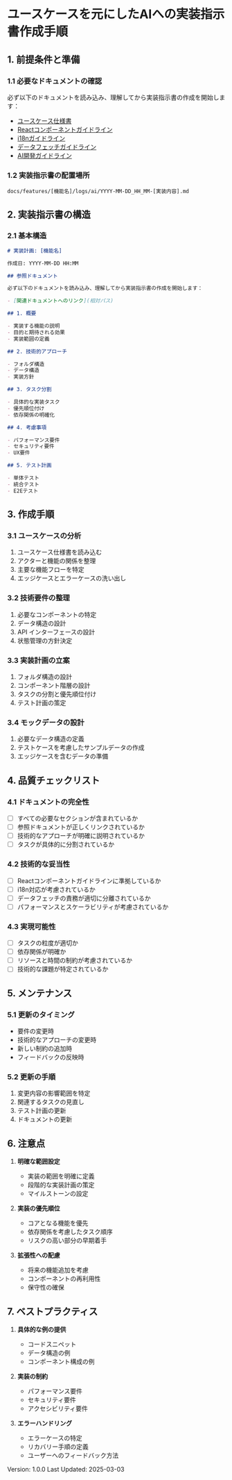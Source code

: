 # ユースケースを元にしたAIへの実装指示書作成手順

## 1. 前提条件と準備

### 1.1 必要なドキュメントの確認

必ず以下のドキュメントを読み込み、理解してから実装指示書の作成を開始します：

- [ユースケース仕様書](../usecases/)
- [Reactコンポーネントガイドライン](./react-components.md)
- [i18nガイドライン](./i18n-guidelines.md)
- [データフェッチガイドライン](./data-fetching.md)
- [AI開発ガイドライン](./ai-development.md)

### 1.2 実装指示書の配置場所

```
docs/features/[機能名]/logs/ai/YYYY-MM-DD_HH_MM-[実装内容].md
```

## 2. 実装指示書の構造

### 2.1 基本構造

```markdown
# 実装計画: [機能名]

作成日: YYYY-MM-DD HH:MM

## 参照ドキュメント

必ず以下のドキュメントを読み込み、理解してから実装指示書の作成を開始します：

- [関連ドキュメントへのリンク](相対パス)

## 1. 概要

- 実装する機能の説明
- 目的と期待される効果
- 実装範囲の定義

## 2. 技術的アプローチ

- フォルダ構造
- データ構造
- 実装方針

## 3. タスク分割

- 具体的な実装タスク
- 優先順位付け
- 依存関係の明確化

## 4. 考慮事項

- パフォーマンス要件
- セキュリティ要件
- UX要件

## 5. テスト計画

- 単体テスト
- 統合テスト
- E2Eテスト
```

## 3. 作成手順

### 3.1 ユースケースの分析

1. ユースケース仕様書を読み込む
2. アクターと機能の関係を整理
3. 主要な機能フローを特定
4. エッジケースとエラーケースの洗い出し

### 3.2 技術要件の整理

1. 必要なコンポーネントの特定
2. データ構造の設計
3. API インターフェースの設計
4. 状態管理の方針決定

### 3.3 実装計画の立案

1. フォルダ構造の設計
2. コンポーネント階層の設計
3. タスクの分割と優先順位付け
4. テスト計画の策定

### 3.4 モックデータの設計

1. 必要なデータ構造の定義
2. テストケースを考慮したサンプルデータの作成
3. エッジケースを含むデータの準備

## 4. 品質チェックリスト

### 4.1 ドキュメントの完全性

- [ ] すべての必要なセクションが含まれているか
- [ ] 参照ドキュメントが正しくリンクされているか
- [ ] 技術的なアプローチが明確に説明されているか
- [ ] タスクが具体的に分割されているか

### 4.2 技術的な妥当性

- [ ] Reactコンポーネントガイドラインに準拠しているか
- [ ] i18n対応が考慮されているか
- [ ] データフェッチの責務が適切に分離されているか
- [ ] パフォーマンスとスケーラビリティが考慮されているか

### 4.3 実現可能性

- [ ] タスクの粒度が適切か
- [ ] 依存関係が明確か
- [ ] リソースと時間の制約が考慮されているか
- [ ] 技術的な課題が特定されているか

## 5. メンテナンス

### 5.1 更新のタイミング

- 要件の変更時
- 技術的なアプローチの変更時
- 新しい制約の追加時
- フィードバックの反映時

### 5.2 更新の手順

1. 変更内容の影響範囲を特定
2. 関連するタスクの見直し
3. テスト計画の更新
4. ドキュメントの更新

## 6. 注意点

1. **明確な範囲設定**

   - 実装の範囲を明確に定義
   - 段階的な実装計画の策定
   - マイルストーンの設定

2. **実装の優先順位**

   - コアとなる機能を優先
   - 依存関係を考慮したタスク順序
   - リスクの高い部分の早期着手

3. **拡張性への配慮**
   - 将来の機能追加を考慮
   - コンポーネントの再利用性
   - 保守性の確保

## 7. ベストプラクティス

1. **具体的な例の提供**

   - コードスニペット
   - データ構造の例
   - コンポーネント構成の例

2. **実装の制約**

   - パフォーマンス要件
   - セキュリティ要件
   - アクセシビリティ要件

3. **エラーハンドリング**
   - エラーケースの特定
   - リカバリー手順の定義
   - ユーザーへのフィードバック方法

Version: 1.0.0
Last Updated: 2025-03-03
